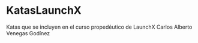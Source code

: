 # KatasLaunchX
Katas que se incluyen en el curso propedéutico de LaunchX
Carlos Alberto Venegas Godínez
